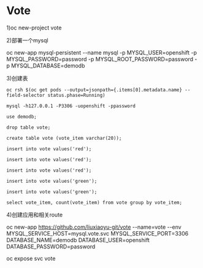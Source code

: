 # Vote

1)oc new-project vote

2)部署一个mysql 

oc new-app mysql-persistent --name mysql -p MYSQL_USER=openshift -p MYSQL_PASSWORD=password -p MYSQL_ROOT_PASSWORD=password -p MYSQL_DATABASE=demodb

3)创建表

```
oc rsh $(oc get pods --output=jsonpath={.items[0].metadata.name} --field-selector status.phase=Running)

mysql -h127.0.0.1 -P3306 -uopenshift -ppassword

use demodb;

drop table vote;

create table vote (vote_item varchar(20));

insert into vote values('red');

insert into vote values('red');

insert into vote values('red');

insert into vote values('green');

insert into vote values('green');

select vote_item, count(vote_item) from vote group by vote_item;
```

4)创建应用和相关route 

oc new-app https://github.com/liuxiaoyu-git/vote --name=vote --env MYSQL_SERVICE_HOST=mysql.vote.svc MYSQL_SERVICE_PORT=3306 DATABASE_NAME=demodb DATABASE_USER=openshift DATABASE_PASSWORD=password

oc expose svc vote

